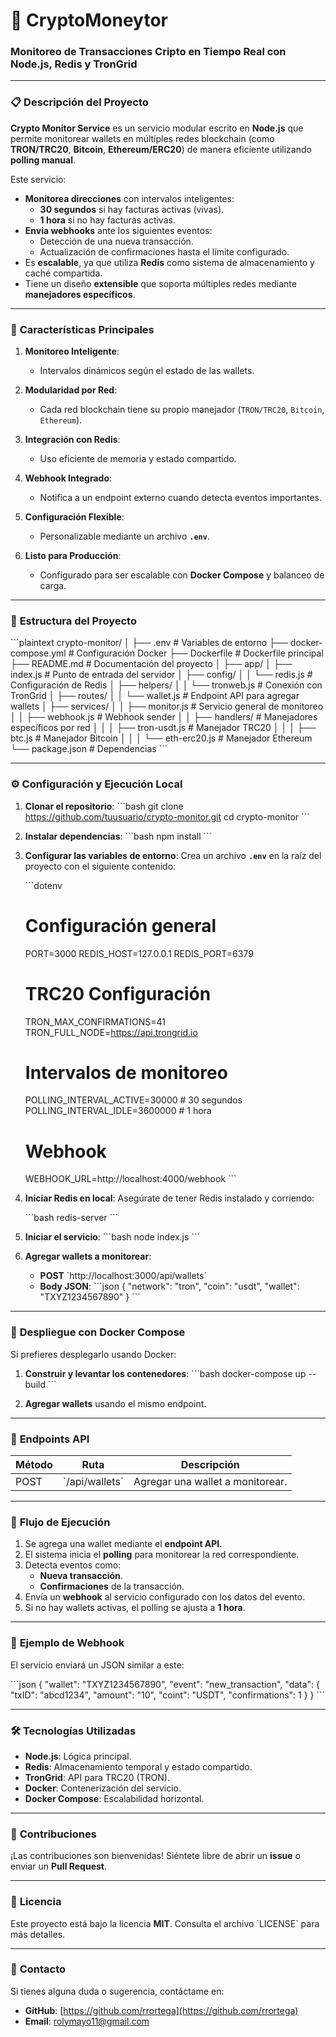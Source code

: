 
# 🚀 **CryptoMoneytor**

### **Monitoreo de Transacciones Cripto en Tiempo Real con Node.js, Redis y TronGrid**

---

### 📋 **Descripción del Proyecto**

**Crypto Monitor Service** es un servicio modular escrito en **Node.js** que permite monitorear wallets en múltiples redes blockchain (como **TRON/TRC20**, **Bitcoin**, **Ethereum/ERC20**) de manera eficiente utilizando **polling manual**.  

Este servicio:
- **Monitorea direcciones** con intervalos inteligentes:
   - **30 segundos** si hay facturas activas (vivas).
   - **1 hora** si no hay facturas activas.
- **Envia webhooks** ante los siguientes eventos:
   - Detección de una nueva transacción.
   - Actualización de confirmaciones hasta el límite configurado.
- Es **escalable**, ya que utiliza **Redis** como sistema de almacenamiento y caché compartida.
- Tiene un diseño **extensible** que soporta múltiples redes mediante **manejadores específicos**.

---

### 🔧 **Características Principales**

1. **Monitoreo Inteligente**:
   - Intervalos dinámicos según el estado de las wallets.

2. **Modularidad por Red**:
   - Cada red blockchain tiene su propio manejador (`TRON/TRC20`, `Bitcoin`, `Ethereum`).

3. **Integración con Redis**:
   - Uso eficiente de memoria y estado compartido.

4. **Webhook Integrado**:
   - Notifica a un endpoint externo cuando detecta eventos importantes.

5. **Configuración Flexible**:
   - Personalizable mediante un archivo **`.env`**.

6. **Listo para Producción**:
   - Configurado para ser escalable con **Docker Compose** y balanceo de carga.

---

### 📂 **Estructura del Proyecto**

\`\`\`plaintext
crypto-monitor/
│
├── .env                       # Variables de entorno
├── docker-compose.yml         # Configuración Docker
├── Dockerfile                 # Dockerfile principal
├── README.md                  # Documentación del proyecto
│
├── app/
│   ├── index.js               # Punto de entrada del servidor
│   ├── config/
│   │   └── redis.js           # Configuración de Redis
│   ├── helpers/
│   │   └── tronweb.js         # Conexión con TronGrid
│   ├── routes/
│   │   └── wallet.js          # Endpoint API para agregar wallets
│   ├── services/
│   │   ├── monitor.js         # Servicio general de monitoreo
│   │   ├── webhook.js         # Webhook sender
│   │   ├── handlers/          # Manejadores específicos por red
│   │   │   ├── tron-usdt.js   # Manejador TRC20
│   │   │   ├── btc.js         # Manejador Bitcoin
│   │   │   └── eth-erc20.js   # Manejador Ethereum
└── package.json               # Dependencias
\`\`\`

---

### ⚙️ **Configuración y Ejecución Local**

1. **Clonar el repositorio**:
   \`\`\`bash
   git clone https://github.com/tuusuario/crypto-monitor.git
   cd crypto-monitor
   \`\`\`

2. **Instalar dependencias**:
   \`\`\`bash
   npm install
   \`\`\`

3. **Configurar las variables de entorno**:
   Crea un archivo **`.env`** en la raíz del proyecto con el siguiente contenido:

   \`\`\`dotenv
   # Configuración general
   PORT=3000
   REDIS_HOST=127.0.0.1
   REDIS_PORT=6379

   # TRC20 Configuración
   TRON_MAX_CONFIRMATIONS=41
   TRON_FULL_NODE=https://api.trongrid.io

   # Intervalos de monitoreo
   POLLING_INTERVAL_ACTIVE=30000   # 30 segundos
   POLLING_INTERVAL_IDLE=3600000   # 1 hora

   # Webhook
   WEBHOOK_URL=http://localhost:4000/webhook
   \`\`\`

4. **Iniciar Redis en local**:
   Asegúrate de tener Redis instalado y corriendo:

   \`\`\`bash
   redis-server
   \`\`\`

5. **Iniciar el servicio**:
   \`\`\`bash
   node index.js
   \`\`\`

6. **Agregar wallets a monitorear**:

   - **POST** \`http://localhost:3000/api/wallets\`
   - **Body JSON**:
     \`\`\`json
     {
       "network": "tron",
       "coin": "usdt",
       "wallet": "TXYZ1234567890"
     }
     \`\`\`

---

### 🐳 **Despliegue con Docker Compose**

Si prefieres desplegarlo usando Docker:

1. **Construir y levantar los contenedores**:
   \`\`\`bash
   docker-compose up --build
   \`\`\`

2. **Agregar wallets** usando el mismo endpoint.

---

### 🔗 **Endpoints API**

| Método | Ruta             | Descripción                           |
|--------|------------------|---------------------------------------|
| POST   | \`/api/wallets\`   | Agregar una wallet a monitorear.      |

---

### 🚦 **Flujo de Ejecución**

1. Se agrega una wallet mediante el **endpoint API**.
2. El sistema inicia el **polling** para monitorear la red correspondiente.
3. Detecta eventos como:
   - **Nueva transacción**.
   - **Confirmaciones** de la transacción.
4. Envía un **webhook** al servicio configurado con los datos del evento.
5. Si no hay wallets activas, el polling se ajusta a **1 hora**.

---

### 📜 **Ejemplo de Webhook**

El servicio enviará un JSON similar a este:

\`\`\`json
{
  "wallet": "TXYZ1234567890",
  "event": "new_transaction",
  "data": {
    "txID": "abcd1234",
    "amount": "10",
    "coint": "USDT",
    "confirmations": 1
  }
}
\`\`\`

---

### 🛠️ **Tecnologías Utilizadas**

- **Node.js**: Lógica principal.
- **Redis**: Almacenamiento temporal y estado compartido.
- **TronGrid**: API para TRC20 (TRON).
- **Docker**: Contenerización del servicio.
- **Docker Compose**: Escalabilidad horizontal.

---

### 🤝 **Contribuciones**

¡Las contribuciones son bienvenidas! Siéntete libre de abrir un **issue** o enviar un **Pull Request**.

---

### 📝 **Licencia**

Este proyecto está bajo la licencia **MIT**. Consulta el archivo \`LICENSE\` para más detalles.

---

### 📧 **Contacto**

Si tienes alguna duda o sugerencia, contáctame en:

- **GitHub**: [https://github.com/rrortega](https://github.com/rrortega)
- **Email**: rolymayo11@gmail.com

